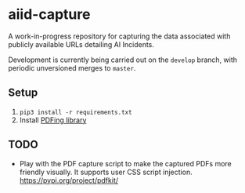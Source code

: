 # aiid-capture

A work-in-progress repository for capturing the data associated with publicly available URLs detailing AI Incidents.

Development is currently being carried out on the `develop` branch, with periodic unversioned merges to `master`.

## Setup

1. `pip3 install -r requirements.txt`
2. Install [PDFing library](https://wkhtmltopdf.org/downloads.html)

## TODO

* Play with the PDF capture script to make the captured PDFs more friendly visually. It supports user CSS script injection. https://pypi.org/project/pdfkit/
